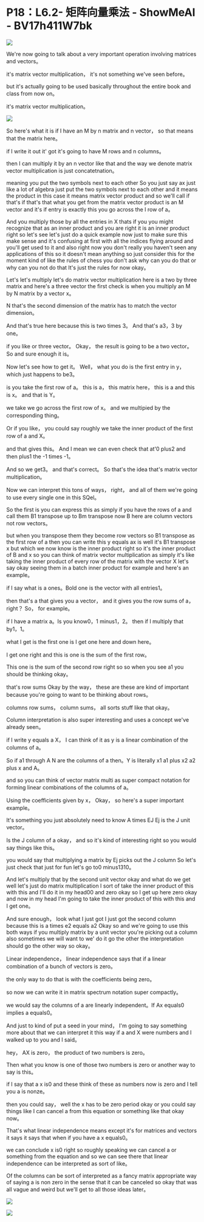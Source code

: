 # P18：L6.2- 矩阵向量乘法 - ShowMeAI - BV17h411W7bk

![](img/7cb79f9d5bbfd03ce0b470c0843f2f67_0.png)

We're now going to talk about a very important operation involving matrices and vectors。

 it's matrix vector multiplication， it's not something we've seen before。

 but it's actually going to be used basically throughout the entire book and class from now on。

 it's matrix vector multiplication。

![](img/7cb79f9d5bbfd03ce0b470c0843f2f67_2.png)

So here's what it is if I have an M by n matrix and n vector， so that means that the matrix here。

 if I write it out it' got it's going to have M rows and n columns。

 then I can multiply it by an n vector like that and the way we denote matrix vector multiplication is just concatetnation。

 meaning you put the two symbols next to each other So you just say ax just like a lot of algebra just put the two symbols next to each other and it means the product in this case it means matrix vector product and so we'll call if that's if that's that what you get from the matrix vector product is an M vector and it's if entry is exactly this you go across the I row of a。

And you multiply those by all the entries in X thats if you you might recognize that as an inner product and you are right it is an inner product right so let's see let's just do a quick example now just to make sure this make sense and it's confusing at first with all the indices flying around and you'll get used to it and also right now you don't really you haven't seen any applications of this so it doesn't mean anything so just consider this for the moment kind of like the rules of chess you don't ask why can you do that or why can you not do that It's just the rules for now okay。

Let's let's multiply let's do matrix vector multiplication here is a two by three matrix and here's a three vector the first check is when you multiply an M by N matrix by a vector x。

N that's the second dimension of the matrix has to match the vector dimension。

 And that's true here because this is two times 3。 And that's a3，3 by one。

 if you like or three vector。 Okay， the result is going to be a two vector。 So and sure enough it is。

 Now let's see how to get it。 Well， what you do is the first entry in y， which just happens to be3。

 is you take the first row of a。 this is a， this matrix here， this is a and this is x。 and that is Y。

 we take we go across the first row of x。 and we multipied by the corresponding thing。

 Or if you like， you could say roughly we take the inner product of the first row of a and X。

 and that gives this。 And I mean we can even check that at'0 plus2 and then plus1 the -1 times -1。

 And so we get3。 and that's correct。 So that's the idea that's matrix vector multiplication。

Now we can interpret this tons of ways， right， and all of them we're going to use every single one in this SQel。

So the first is you can express this as simply if you have the rows of a and call them B1 transpose up to Bm transpose now B here are column vectors not row vectors。

 but when you transpose them they become row vectors so B1 transpose as the first row of a then you can write this y equals ax is well it's B1 transpose x but which we now know is the inner product right so it's the inner product of B and x so you can think of matrix vector multiplication as simply it's like taking the inner product of every row of the matrix with the vector X let's say okay seeing them in a batch inner product for example and here's an example。

 if I say what is a ones。Bold one is the vector with all entries1。

 then that's a that gives you a vector， and it gives you the row sums of a， right？ So， for example。

 if I have a matrix a。Is you know0，1 minus1，2。 then if I multiply that by1，1。

 what I get is the first one is I get one here and down here。

 I get one right and this is one is the sum of the first row。

This one is the sum of the second row right so so when you see a1 you should be thinking okay。

 that's row sums Okay by the way， these are these are kind of important because you're going to want to be thinking about rows。

 columns row sums， column sums， all sorts stuff like that okay。

Column interpretation is also super interesting and uses a concept we've already seen。

 if I write y equals a X， I can think of it as y is a linear combination of the columns of a。

 So if a1 through A N are the columns of a then。Y is literally x1 a1 plus x2 a2 plus x and A。

 and so you can think of vector matrix multi as super compact notation for forming linear combinations of the columns of a。

Using the coefficients given by x， Okay， so here's a super important example。

 It's something you just absolutely need to know A times EJ Ej is the J unit vector。

Is the J column of a okay， and so it's kind of interesting right so you would say things like this。

 you would say that multiplying a matrix by Ej picks out the J column So let's just check that just for fun let's go to0 minus1310。

And let's multiply that by the second unit vector okay and what do we get well let's just do matrix multiplication I sort of take the inner product of this with this and I'll do it in my head00 and zero okay so I get up here zero okay and now in my head I'm going to take the inner product of this with this and I get one。

And sure enough， look what I just got I just got the second column because this is a times e2 equals a2 Okay so and we're going to use this both ways if you multiply matrix by a unit vector you're picking out a column also sometimes we will want to we' do it go the other the interpretation should go the other way so okay。

Linear independence， linear independence says that if a linear combination of a bunch of vectors is zero。

 the only way to do that is with the coefficients being zero。

 so now we can write it in matrix spectrum notation super compactly。

 we would say the columns of a are linearly independent。If Ax equals0 implies a equals0。

And just to kind of put a seed in your mind， I'm going to say something more about that we can interpret it this way if a and X were numbers and I walked up to you and I said。

 hey， AX is zero， the product of two numbers is zero。

Then what you know is one of those two numbers is zero or another way to say is this。

 if I say that a x is0 and these think of these as numbers now is zero and I tell you a is nonze。

 then you could say， well the x has to be zero period okay or you could say things like I can cancel a from this equation or something like that okay now。

That's what linear independence means except it's for matrices and vectors it says it says that when if you have a x equals0。

 we can conclude x is0 right so roughly speaking we can cancel a or something from the equation and so we can see there that linear independence can be interpreted as sort of like。

Of the columns can be sort of interpreted as a fancy matrix appropriate way of saying a is non zero in the sense that it can be canceled so okay that was all vague and weird but we'll get to all those ideas later。



![](img/7cb79f9d5bbfd03ce0b470c0843f2f67_4.png)

![](img/7cb79f9d5bbfd03ce0b470c0843f2f67_5.png)
